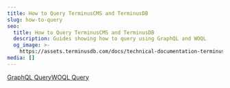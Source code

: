 ```yaml
---
title: How to Query TerminusCMS and TerminusDB
slug: how-to-query
seo:
  title: How to Query TerminusCMS and TerminusDB
  description: Guides showing how to query using GraphQL and WOQL
  og_image: >-
    https://assets.terminusdb.com/docs/technical-documentation-terminuscms-og.png
media: []
---
```


[GraphQL Query](/docs/how-to-query-with-graphql/)[WOQL Query](/docs/how-to-query-with-woql/)